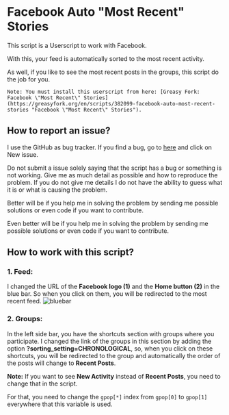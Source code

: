 # Facebook Auto "Most Recent" Stories

This script is a Userscript to work with Facebook.

With this, your feed is automatically sorted to the most recent activity.

As well, if you like to see the most recent posts in the groups, this script do the job for you.

    Note: You must install this userscript from here: [Greasy Fork: Facebook \"Most Recent\" Stories](https://greasyfork.org/en/scripts/382099-facebook-auto-most-recent-stories "Facebook \"Most Recent\" Stories").

## How to report an issue?
I use the GitHub as bug tracker. If you find a bug, go to [here](https://github.com/Mettafox/Facebook-Userscript/issues "Facebook-Userscript bug tracker") and click on New issue.

Do not submit a issue solely saying that the script has a bug or something is not working. Give me as much detail as possible and how to reproduce the problem. If you do not give me details I do not have the ability to guess what it is or what is causing the problem.

Better will be if you help me in solving the problem by sending me possible solutions or even code if you want to contribute.

Even better will be if you help me in solving the problem by sending me possible solutions or even code if you want to contribute.
## How to work with this script?
### 1. Feed:
I changed the URL of the **Facebook logo (1)** and the **Home button (2)** in the blue bar. So when you click on them, you will be redirected to the most recent feed.
![bluebar](https://i.imgur.com/DOOWVxJ.png)

### 2. Groups:
In the left side bar, you have the shortcuts section with groups where you participate.
I changed the link of the groups in this section by adding the option **?sorting_setting=CHRONOLOGICAL**, so, when you click on these shortcuts, you will be redirected to the group and automatically the order of the posts will change to **Recent Posts**.

**Note:** If you want to see **New Activity** instead of **Recent Posts**, you need to change that in the script.

For that, you need to change the `gpop[*]` index from `gpop[0]` to `gpop[1]` everywhere that this variable is used.
